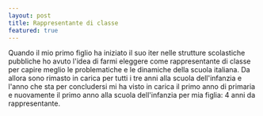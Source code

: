 ```yaml
---
layout: post
title: Rappresentante di classe
featured: true
---
```


Quando il mio primo figlio ha iniziato il suo iter nelle strutture scolastiche pubbliche ho avuto l'idea di farmi eleggere come rappresentante di classe per capire meglio le problematiche e le dinamiche della scuola italiana. Da allora sono rimasto in carica per tutti i tre anni alla scuola dell'infanzia e l'anno che sta per concludersi mi ha visto in carica il primo anno di primaria e nuovamente il primo anno alla scuola dell'infanzia per mia figlia: 4 anni da rappresentante.